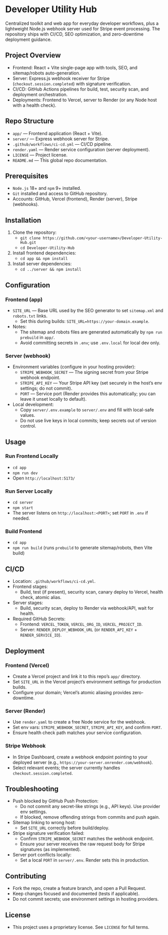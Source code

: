 # Developer Utility Hub

Centralized toolkit and web app for everyday developer workflows, plus a lightweight Node.js webhook server used for Stripe event processing. The repository ships with CI/CD, SEO optimization, and zero-downtime deployment guidance.

## Project Overview
- Frontend: React + Vite single-page app with tools, SEO, and sitemap/robots auto-generation.
- Server: Express.js webhook receiver for Stripe (`checkout.session.completed`) with signature verification.
- CI/CD: GitHub Actions pipelines for build, test, security scan, and deployment orchestration.
- Deployments: Frontend to Vercel, server to Render (or any Node host with a health check).

## Repo Structure
- `app/` — Frontend application (React + Vite).
- `server/` — Express webhook server for Stripe.
- `.github/workflows/ci-cd.yml` — CI/CD pipeline.
- `render.yaml` — Render service configuration (server deployment).
- `LICENSE` — Project license.
- `README.md` — This global repo documentation.

## Prerequisites
- `Node.js` 18+ and `npm` 9+ installed.
- `Git` installed and access to GitHub repository.
- Accounts: GitHub, Vercel (frontend), Render (server), Stripe (webhooks).

## Installation
1. Clone the repository:
   - `git clone https://github.com/<your-username>/Developer-Utility-Hub.git`
   - `cd Developer-Utility-Hub`
2. Install frontend dependencies:
   - `cd app && npm install`
3. Install server dependencies:
   - `cd ../server && npm install`

## Configuration

### Frontend (app)
- `SITE_URL` — Base URL used by the SEO generator to set `sitemap.xml` and `robots.txt` links.
  - Set this during builds: `SITE_URL=https://your-domain.example`.
- Notes:
  - The sitemap and robots files are generated automatically by `npm run prebuild` in `app/`.
  - Avoid committing secrets in `.env`; use `.env.local` for local dev only.

### Server (webhook)
- Environment variables (configure in your hosting provider):
  - `STRIPE_WEBHOOK_SECRET` — The signing secret from your Stripe webhook endpoint.
  - `STRIPE_API_KEY` — Your Stripe API key (set securely in the host’s env settings; do not commit).
  - `PORT` — Service port (Render provides this automatically; you can leave it unset locally to default).
- Local development:
  - Copy `server/.env.example` to `server/.env` and fill with local-safe values.
  - Do not use live keys in local commits; keep secrets out of version control.

## Usage

### Run Frontend Locally
- `cd app`
- `npm run dev`
- Open `http://localhost:5173/`

### Run Server Locally
- `cd server`
- `npm start`
- The server listens on `http://localhost:<PORT>`; set `PORT` in `.env` if needed.

### Build Frontend
- `cd app`
- `npm run build` (runs `prebuild` to generate sitemap/robots, then Vite build)

## CI/CD
- Location: `.github/workflows/ci-cd.yml`.
- Frontend stages:
  - Build, test (if present), security scan, canary deploy to Vercel, health check, atomic alias.
- Server stages:
  - Build, security scan, deploy to Render via webhook/API, wait for health.
- Required GitHub Secrets:
  - Frontend: `VERCEL_TOKEN`, `VERCEL_ORG_ID`, `VERCEL_PROJECT_ID`.
  - Server: `RENDER_DEPLOY_WEBHOOK_URL` (or `RENDER_API_KEY` + `RENDER_SERVICE_ID`).

## Deployment

### Frontend (Vercel)
- Create a Vercel project and link it to this repo’s `app/` directory.
- Set `SITE_URL` in the Vercel project’s environment settings for production builds.
- Configure your domain; Vercel’s atomic aliasing provides zero-downtime.

### Server (Render)
- Use `render.yaml` to create a free Node service for the webhook.
- Set env vars: `STRIPE_WEBHOOK_SECRET`, `STRIPE_API_KEY`, and confirm `PORT`.
- Ensure health check path matches your service configuration.

### Stripe Webhook
- In Stripe Dashboard, create a webhook endpoint pointing to your deployed server (e.g., `https://your-server.onrender.com/webhook`).
- Select relevant events; the server currently handles `checkout.session.completed`.

## Troubleshooting
- Push blocked by GitHub Push Protection:
  - Do not commit any secret-like strings (e.g., API keys). Use provider env settings.
  - If blocked, remove offending strings from commits and push again.
- Sitemap linking to wrong host:
  - Set `SITE_URL` correctly before build/deploy.
- Stripe signature verification failed:
  - Confirm `STRIPE_WEBHOOK_SECRET` matches the webhook endpoint.
  - Ensure your server receives the raw request body for Stripe signatures (as implemented).
- Server port conflicts locally:
  - Set a local `PORT` in `server/.env`. Render sets this in production.

## Contributing
- Fork the repo, create a feature branch, and open a Pull Request.
- Keep changes focused and documented (tests if applicable).
- Do not commit secrets; use environment settings in hosting providers.

## License
- This project uses a proprietary license. See `LICENSE` for full terms.